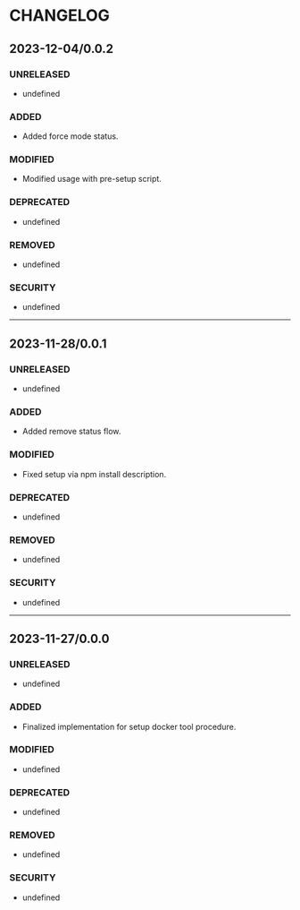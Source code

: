 #	CHANGELOG

##	2023-12-04/0.0.2

###	UNRELEASED
- undefined

###	ADDED
- Added force mode status.

###	MODIFIED
- Modified usage with pre-setup script.

###	DEPRECATED
- undefined

###	REMOVED
- undefined

###	SECURITY
- undefined

----

##	2023-11-28/0.0.1

###	UNRELEASED
- undefined

###	ADDED
- Added remove status flow.

###	MODIFIED
- Fixed setup via npm install description.

###	DEPRECATED
- undefined

###	REMOVED
- undefined

###	SECURITY
- undefined

----

##	2023-11-27/0.0.0

###	UNRELEASED
- undefined

###	ADDED
- Finalized implementation for setup docker tool procedure.

###	MODIFIED
- undefined

###	DEPRECATED
- undefined

###	REMOVED
- undefined

###	SECURITY
- undefined
